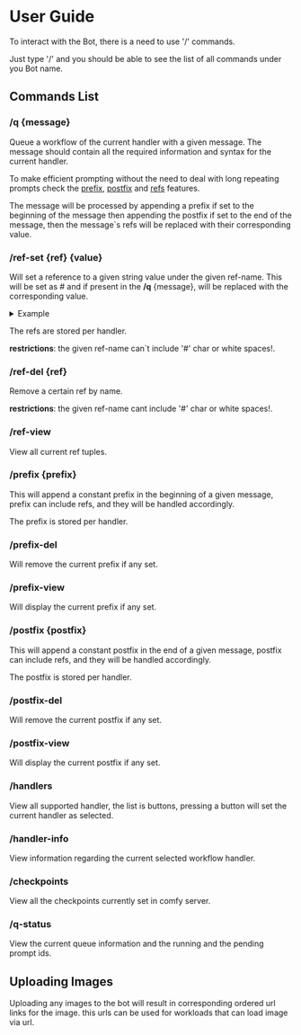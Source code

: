 # User Guide

To interact with the Bot, there is a need to use '/' commands.

Just type '/' and you should be able to see the list of all commands under you Bot name.

## Commands List

### /q {message}

Queue a workflow of the current handler with a given message. The message should contain all the required information and syntax for the current handler. 

To make efficient prompting without the need to deal with long repeating prompts check the [prefix](#prefix-prefix), [postfix](#postfix-postfix) and [refs](#ref-set-ref-value) features.

The message will be processed by appending a prefix if set to the beginning of the message then appending the postfix if set to the end of the message, then the message`s refs will be replaced with their corresponding value.

### /ref-set {ref} {value}

Will set a reference to a given string value under the given ref-name. This will be set as #<ref-name> and if present in the **/q** {message}, will be replaced with the corresponding value.

<details>
  <summary>Example</summary>

/ref-set 'config' '--res 1024:768 --cfg 5 --steps 40'

Will result in

```shell
#config=--res 1024:768 --cfg 5 --steps 40
```

and the /q message is

```shell
a robot #config
```

will result in message

```shell
a robot --res 1024:768 --cfg 5 --steps 40
```

</details>

The refs are stored per handler.

**restrictions**: the given ref-name can`t include '#' char or white spaces!.

### /ref-del {ref}

Remove a certain ref by name. 

**restrictions**: the given ref-name cant include '#' char or white spaces!.

### /ref-view 

View all current ref tuples.

### /prefix {prefix}

This will append a constant prefix in the beginning of a given message, prefix can include refs, and they will be handled accordingly. 

The prefix is stored per handler.

### /prefix-del

Will remove the current prefix if any set.

### /prefix-view 

Will display the current prefix if any set.

### /postfix {postfix}

This will append a constant postfix in the end of a given message, postfix can include refs, and they will be handled accordingly. 

The postfix is stored per handler.

### /postfix-del

Will remove the current postfix if any set.

### /postfix-view 

Will display the current postfix if any set.

### /handlers

View all supported handler, the list is buttons, pressing a button will set the current handler as selected.

### /handler-info

View information regarding the current selected workflow handler.

### /checkpoints

View all the checkpoints currently set in comfy server.

### /q-status

View the current queue information and the running and the pending prompt ids.

## Uploading Images

Uploading any images to the bot will result in corresponding ordered url links for the image. this urls can be used for workloads that can load image via url.